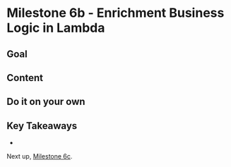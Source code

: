 # Milestone 6b - Enrichment Business Logic in Lambda

## Goal


## Content


## Do it on your own


## Key Takeaways

* 

Next up, [Milestone 6c](README-Milestone6c.md).